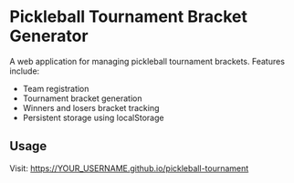 # Pickleball Tournament Bracket Generator

A web application for managing pickleball tournament brackets. Features include:
- Team registration
- Tournament bracket generation
- Winners and losers bracket tracking
- Persistent storage using localStorage

## Usage
Visit: https://YOUR_USERNAME.github.io/pickleball-tournament